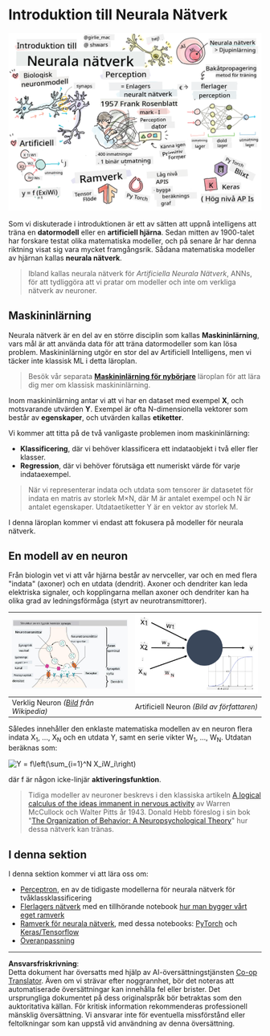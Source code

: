 <!--
CO_OP_TRANSLATOR_METADATA:
{
  "original_hash": "1c6b8c7c1778a35fc1139b7f2aecb7b3",
  "translation_date": "2025-08-28T15:35:48+00:00",
  "source_file": "lessons/3-NeuralNetworks/README.md",
  "language_code": "sv"
}
-->
# Introduktion till Neurala Nätverk

![Sammanfattning av innehållet i Introduktion till Neurala Nätverk i en skiss](../../../../translated_images/ai-neuralnetworks.1c687ae40bc86e834f497844866a26d3e0886650a67a4bbe29442e2f157d3b18.sv.png)

Som vi diskuterade i introduktionen är ett av sätten att uppnå intelligens att träna en **datormodell** eller en **artificiell hjärna**. Sedan mitten av 1900-talet har forskare testat olika matematiska modeller, och på senare år har denna riktning visat sig vara mycket framgångsrik. Sådana matematiska modeller av hjärnan kallas **neurala nätverk**.

> Ibland kallas neurala nätverk för *Artificiella Neurala Nätverk*, ANNs, för att tydliggöra att vi pratar om modeller och inte om verkliga nätverk av neuroner.

## Maskininlärning

Neurala nätverk är en del av en större disciplin som kallas **Maskininlärning**, vars mål är att använda data för att träna datormodeller som kan lösa problem. Maskininlärning utgör en stor del av Artificiell Intelligens, men vi täcker inte klassisk ML i detta läroplan.

> Besök vår separata **[Maskininlärning för nybörjare](http://github.com/microsoft/ml-for-beginners)** läroplan för att lära dig mer om klassisk maskininlärning.

Inom maskininlärning antar vi att vi har en dataset med exempel **X**, och motsvarande utvärden **Y**. Exempel är ofta N-dimensionella vektorer som består av **egenskaper**, och utvärden kallas **etiketter**.

Vi kommer att titta på de två vanligaste problemen inom maskininlärning:

* **Klassificering**, där vi behöver klassificera ett indataobjekt i två eller fler klasser.
* **Regression**, där vi behöver förutsäga ett numeriskt värde för varje indataexempel.

> När vi representerar indata och utdata som tensorer är datasetet för indata en matris av storlek M×N, där M är antalet exempel och N är antalet egenskaper. Utdataetiketter Y är en vektor av storlek M.

I denna läroplan kommer vi endast att fokusera på modeller för neurala nätverk.

## En modell av en neuron

Från biologin vet vi att vår hjärna består av nervceller, var och en med flera "indata" (axoner) och en utdata (dendrit). Axoner och dendriter kan leda elektriska signaler, och kopplingarna mellan axoner och dendriter kan ha olika grad av ledningsförmåga (styrt av neurotransmittorer).

![Modell av en Neuron](../../../../translated_images/synapse-wikipedia.ed20a9e4726ea1c6a3ce8fec51c0b9bec6181946dca0fe4e829bc12fa3bacf01.sv.jpg) | ![Modell av en Neuron](../../../../translated_images/artneuron.1a5daa88d20ebe6f5824ddb89fba0bdaaf49f67e8230c1afbec42909df1fc17e.sv.png)
----|----
Verklig Neuron *([Bild](https://en.wikipedia.org/wiki/Synapse#/media/File:SynapseSchematic_lines.svg) från Wikipedia)* | Artificiell Neuron *(Bild av författaren)*

Således innehåller den enklaste matematiska modellen av en neuron flera indata X<sub>1</sub>, ..., X<sub>N</sub> och en utdata Y, samt en serie vikter W<sub>1</sub>, ..., W<sub>N</sub>. Utdatan beräknas som:

<img src="images/netout.png" alt="Y = f\left(\sum_{i=1}^N X_iW_i\right)" width="131" height="53" align="center"/>

där f är någon icke-linjär **aktiveringsfunktion**.

> Tidiga modeller av neuroner beskrevs i den klassiska artikeln [A logical calculus of the ideas immanent in nervous activity](https://www.cs.cmu.edu/~./epxing/Class/10715/reading/McCulloch.and.Pitts.pdf) av Warren McCullock och Walter Pitts år 1943. Donald Hebb föreslog i sin bok "[The Organization of Behavior: A Neuropsychological Theory](https://books.google.com/books?id=VNetYrB8EBoC)" hur dessa nätverk kan tränas.

## I denna sektion

I denna sektion kommer vi att lära oss om:
* [Perceptron](03-Perceptron/README.md), en av de tidigaste modellerna för neurala nätverk för tvåklassklassificering
* [Flerlagers nätverk](04-OwnFramework/README.md) med en tillhörande notebook [hur man bygger vårt eget ramverk](04-OwnFramework/OwnFramework.ipynb)
* [Ramverk för neurala nätverk](05-Frameworks/README.md), med dessa notebooks: [PyTorch](05-Frameworks/IntroPyTorch.ipynb) och [Keras/Tensorflow](05-Frameworks/IntroKerasTF.ipynb)
* [Överanpassning](../../../../lessons/3-NeuralNetworks/05-Frameworks)

---

**Ansvarsfriskrivning**:  
Detta dokument har översatts med hjälp av AI-översättningstjänsten [Co-op Translator](https://github.com/Azure/co-op-translator). Även om vi strävar efter noggrannhet, bör det noteras att automatiserade översättningar kan innehålla fel eller brister. Det ursprungliga dokumentet på dess originalspråk bör betraktas som den auktoritativa källan. För kritisk information rekommenderas professionell mänsklig översättning. Vi ansvarar inte för eventuella missförstånd eller feltolkningar som kan uppstå vid användning av denna översättning.